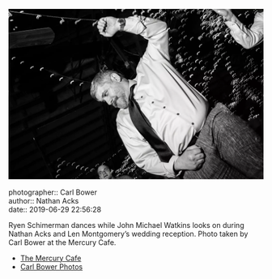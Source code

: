 ![Ryen Schimerman dances](assets/2019-06-29-set-4-the-dance-91.webp)

photographer:: Carl Bower  
author:: Nathan Acks  
date:: 2019-06-29 22:56:28

Ryen Schimerman dances while John Michael Watkins looks on during Nathan Acks and Len Montgomery’s wedding reception. Photo taken by Carl Bower at the Mercury Cafe.

* [The Mercury Cafe](http://mercurycafe.com)
* [Carl Bower Photos](https://carlbowerphotos.com)
